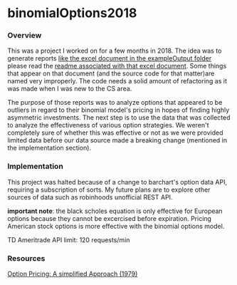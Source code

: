 # binomialOptions2018

### Overview
This was a project I worked on for a few months in 2018. The idea was to generate reports [like the excel document in the exampleOutput folder](https://github.com/forbesjon2/binomialOptions2018/blob/master/exampleOutput/filter.xlsx) please read the [readme associated with that excel document](https://github.com/forbesjon2/binomialOptions2018/blob/master/exampleOutput/README.md). Some things that appear on that document (and the source code for that matter)are named very improperly. The code needs a solid amount of refactoring as it was made when I was new to the CS area.

The purpose of those reports was to analyze options that appeared to be outliers in regard to their binomial model's pricing in hopes of finding highly asymmetric investments. The next step is to use the data that was collected to analyze the effectiveness of various option strategies. We weren't completely sure of whether this was effective or not as we were provided limited data before our data source made a breaking change (mentioned in the implementation section).

### Implementation
This project was halted because of a change to barchart's option data API, requiring a subscription of sorts. My future plans are to explore other sources of data such as robinhoods unofficial REST API. 

**important note**: the black scholes equation is only effective for European options because they cannot be excercised before expiration. Pricing American stock options is more effective with the binomial options model.

TD Ameritrade API limit: 120 requests/min

### Resources
[Option Pricing: A simplified Approach (1979)](https://citeseerx.ist.psu.edu/viewdoc/citations;jsessionid=2BD640587BAF8D2256C2E22548DEE13D?doi=10.1.1.379.7582)
